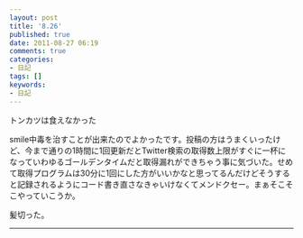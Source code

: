 ```yaml
---
layout: post
title: '8.26'
published: true
date: 2011-08-27 06:19
comments: true
categories:
- 日記
tags: []
keywords:
- 日記
---
```

トンカツは食えなかった

smile中毒を治すことが出来たのでよかったです。投稿の方はうまくいったけど、今まで通りの1時間に1回更新だとTwitter検索の取得数上限がすぐに一杯になっていわゆるゴールデンタイムだと取得漏れができちゃう事に気づいた。せめて取得プログラムは30分に1回にした方がいいかなと思ってるんだけどそうすると記録されるようにコード書き直さなきゃいけなくてメンドクセー。まぁそこそこやっていこうか。

髪切った。

---

